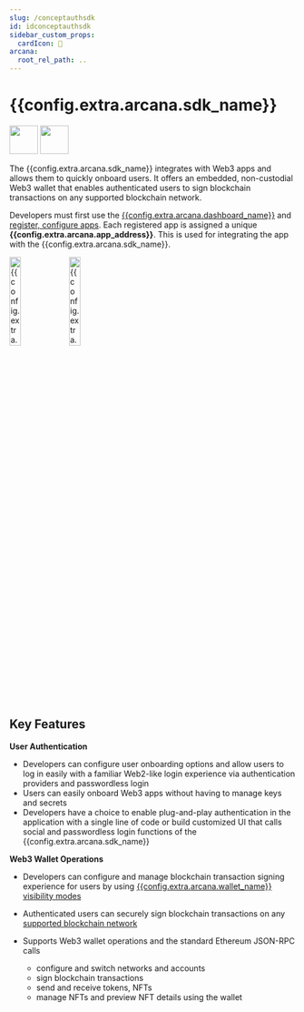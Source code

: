 ```yaml
---
slug: /conceptauthsdk
id: idconceptauthsdk
sidebar_custom_props:
  cardIcon: 💠
arcana:
  root_rel_path: ..
---
```


# {{config.extra.arcana.sdk_name}}

<img src="/img/icons/i_an_authsdk_light.png#only-light" width="50"/>
<img src="/img/icons/i_an_authsdk_dark.png#only-dark" width="50"/>


The {{config.extra.arcana.sdk_name}} integrates with Web3 apps and allows them to quickly onboard users. It offers an embedded, non-custodial Web3 wallet that enables authenticated users to sign blockchain transactions on any supported blockchain network. 

Developers must first use the [{{config.extra.arcana.dashboard_name}}]({{page.meta.arcana.root_rel_path}}/concepts/dashboard.md) and [register, configure apps]({{page.meta.arcana.root_rel_path}}/howto/config_dapp.md). Each registered app is assigned a unique **{{config.extra.arcana.app_address}}**. This is used for integrating the app with the {{config.extra.arcana.sdk_name}}. 

<img src="/img/diagrams/d_an_authsdk_light.png#only-light" alt="{{config.extra.arcana.sdk_name}} Diagram" height="20%"/>
<img src="/img/diagrams/d_an_authsdk_dark.png#only-dark" alt="{{config.extra.arcana.sdk_name}} Diagram Dark" height="20%"/>

## Key Features

**User Authentication**

  * Developers can configure user onboarding options and allow users to log in easily with a familiar Web2-like login experience via authentication providers and passwordless login
  * Users can easily onboard Web3 apps without having to manage keys and secrets 
  * Developers have a choice to enable plug-and-play authentication in the application with a single line of code or build customized UI that calls social and passwordless login functions of the {{config.extra.arcana.sdk_name}}

**Web3 Wallet Operations**

  * Developers can configure and manage blockchain transaction signing experience for users by using [{{config.extra.arcana.wallet_name}} visibility modes]({{page.meta.arcana.root_rel_path}}/concepts/anwallet/walletuimodes.md)
  * Authenticated users can securely sign blockchain transactions on any [supported blockchain network]({{page.meta.arcana.root_rel_path}}/state_of_the_ntwk.md#supported-blockchains)
  * Supports Web3 wallet operations and the standard Ethereum JSON-RPC calls
        
    - configure and switch networks and accounts
    - sign blockchain transactions
    - send and receive tokens, NFTs
    - manage NFTs and preview NFT details using the wallet
